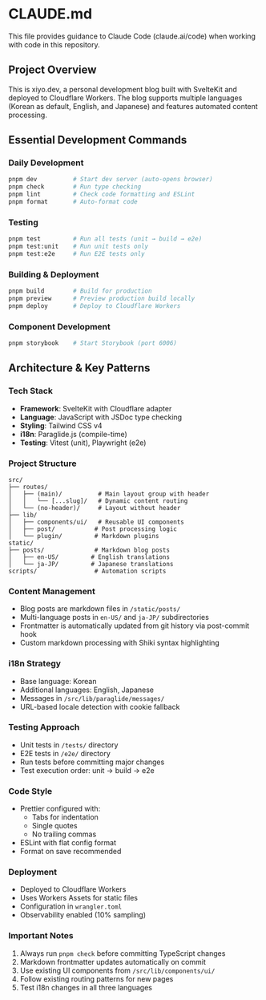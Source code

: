 # CLAUDE.md

This file provides guidance to Claude Code (claude.ai/code) when working with code in this repository.

## Project Overview

This is xiyo.dev, a personal development blog built with SvelteKit and deployed to Cloudflare Workers. The blog supports multiple languages (Korean as default, English, and Japanese) and features automated content processing.

## Essential Development Commands

### Daily Development

```bash
pnpm dev          # Start dev server (auto-opens browser)
pnpm check        # Run type checking
pnpm lint         # Check code formatting and ESLint
pnpm format       # Auto-format code
```

### Testing

```bash
pnpm test         # Run all tests (unit → build → e2e)
pnpm test:unit    # Run unit tests only
pnpm test:e2e     # Run E2E tests only
```

### Building & Deployment

```bash
pnpm build        # Build for production
pnpm preview      # Preview production build locally
pnpm deploy       # Deploy to Cloudflare Workers
```

### Component Development

```bash
pnpm storybook    # Start Storybook (port 6006)
```

## Architecture & Key Patterns

### Tech Stack

- **Framework**: SvelteKit with Cloudflare adapter
- **Language**: JavaScript with JSDoc type checking
- **Styling**: Tailwind CSS v4
- **i18n**: Paraglide.js (compile-time)
- **Testing**: Vitest (unit), Playwright (e2e)

### Project Structure

```
src/
├── routes/
│   ├── (main)/          # Main layout group with header
│   │   └── [...slug]/   # Dynamic content routing
│   └── (no-header)/     # Layout without header
├── lib/
│   ├── components/ui/   # Reusable UI components
│   ├── post/           # Post processing logic
│   └── plugin/         # Markdown plugins
static/
├── posts/              # Markdown blog posts
│   ├── en-US/         # English translations
│   └── ja-JP/         # Japanese translations
scripts/                # Automation scripts
```

### Content Management

- Blog posts are markdown files in `/static/posts/`
- Multi-language posts in `en-US/` and `ja-JP/` subdirectories
- Frontmatter is automatically updated from git history via post-commit hook
- Custom markdown processing with Shiki syntax highlighting

### i18n Strategy

- Base language: Korean
- Additional languages: English, Japanese
- Messages in `/src/lib/paraglide/messages/`
- URL-based locale detection with cookie fallback

### Testing Approach

- Unit tests in `/tests/` directory
- E2E tests in `/e2e/` directory
- Run tests before committing major changes
- Test execution order: unit → build → e2e

### Code Style

- Prettier configured with:
  - Tabs for indentation
  - Single quotes
  - No trailing commas
- ESLint with flat config format
- Format on save recommended

### Deployment

- Deployed to Cloudflare Workers
- Uses Workers Assets for static files
- Configuration in `wrangler.toml`
- Observability enabled (10% sampling)

### Important Notes

1. Always run `pnpm check` before committing TypeScript changes
2. Markdown frontmatter updates automatically on commit
3. Use existing UI components from `/src/lib/components/ui/`
4. Follow existing routing patterns for new pages
5. Test i18n changes in all three languages
